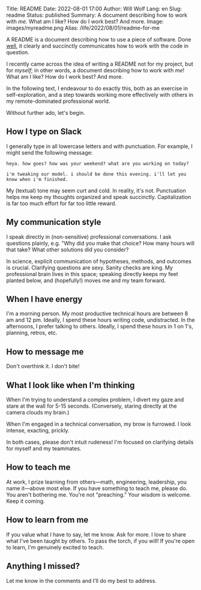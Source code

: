 Title: README
Date: 2022-08-01 17:00
Author: Will Wolf
Lang: en
Slug: readme
Status: published
Summary: A document describing how to work with *me.* What am I like? How do I work best? And more.
Image: images/myreadme.png
Alias: /life/2022/08/01/readme-for-me

A README is a document describing how to use a piece of software. Done [well](https://github.com/pandas-dev/pandas/blob/main/README.md), it clearly and succinctly communicates how to work with the code in question.

I recently came across the idea of writing a README not for my project, but for *myself*; in other words, a document describing how to work with *me*! What am I like? How do I work best? And more.

In the following text, I endeavour to do exactly this, both as an exercise in self-exploration, and a step towards working more effectively with others in my remote-dominated professional world.

Without further ado, let's begin.

## How I type on Slack

I generally type in all lowercase letters and with punctuation. For example, I might send the following message:

```
heya. how goes? how was your weekend? what are you working on today?

i'm tweaking our model. i should be done this evening. i'll let you know when i'm finished.
```

My (textual) tone may seem curt and cold. In reality, it's not. Punctuation helps me keep my thoughts organized and speak succinctly. Capitalization is far too much effort for far too little reward.

## My communication style

I speak directly in (non-sensitive) professional conversations. I ask questions plainly, e.g. "Why did you make that choice? How many hours will that take? What other solutions did you consider?

In science, explicit communication of hypotheses, methods, and outcomes is crucial. Clarifying questions are sexy. Sanity checks are king. My professional brain lives in this space; speaking directly keeps my feet planted below, and (hopefully!) moves me and my team forward.

## When I have energy

I'm a morning person. My most productive technical hours are between 8 am and 12 pm. Ideally, I spend these hours writing code, undistracted. In the afternoons, I prefer talking to others. Ideally, I spend these hours in 1 on 1's, planning, retros, etc.

## How to message me

Don't overthink it. I don't bite!

## What I look like when I'm thinking

When I'm trying to understand a complex problem, I divert my gaze and stare at the wall for 5-15 seconds. (Conversely, staring directly at the camera clouds my brain.)

When I'm engaged in a technical conversation, my brow is furrowed. I look intense, exacting, prickly.

In both cases, please don't intuit rudeness! I'm focused on clarifying details for myself and my teammates.

## How to teach me

At work, I prize learning from others—math, engineering, leadership, you name it—above most else. If you have something to teach me, please do. You aren't bothering me. You're not "preaching." Your wisdom is welcome. Keep it coming.

## How to learn from me

If you value what I have to say, let me know. Ask for more. I love to share what I've been taught by others. To pass the torch, if you will! If you're open to learn, I'm genuinely excited to teach.

## Anything I missed?

Let me know in the comments and I'll do my best to address.
